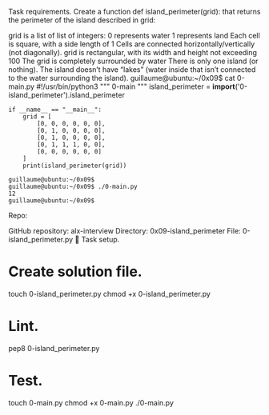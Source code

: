  Task requirements.
Create a function def island_perimeter(grid): that returns the perimeter of the island described in grid:

grid is a list of list of integers:
0 represents water
1 represents land
Each cell is square, with a side length of 1
Cells are connected horizontally/vertically (not diagonally).
grid is rectangular, with its width and height not exceeding 100
The grid is completely surrounded by water
There is only one island (or nothing).
The island doesn’t have “lakes” (water inside that isn’t connected to the water surrounding the island).
    guillaume@ubuntu:~/0x09$ cat 0-main.py
    #!/usr/bin/python3
    """
    0-main
    """
    island_perimeter = __import__('0-island_perimeter').island_perimeter
    
    if __name__ == "__main__":
        grid = [
            [0, 0, 0, 0, 0, 0],
            [0, 1, 0, 0, 0, 0],
            [0, 1, 0, 0, 0, 0],
            [0, 1, 1, 1, 0, 0],
            [0, 0, 0, 0, 0, 0]
        ]
        print(island_perimeter(grid))
    
    guillaume@ubuntu:~/0x09$ 
    guillaume@ubuntu:~/0x09$ ./0-main.py
    12
    guillaume@ubuntu:~/0x09$ 
Repo:

GitHub repository: alx-interview
Directory: 0x09-island_perimeter
File: 0-island_perimeter.py
🔧 Task setup.
# Create solution file.
touch 0-island_perimeter.py
chmod +x 0-island_perimeter.py

# Lint.
pep8 0-island_perimeter.py

# Test.
touch 0-main.py
chmod +x 0-main.py
./0-main.py
